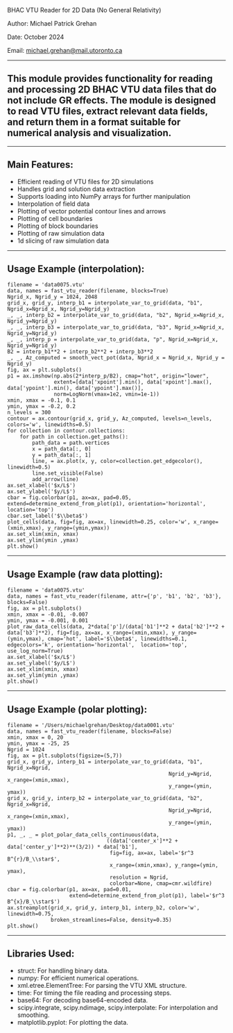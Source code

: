 BHAC VTU Reader for 2D Data (No General Relativity)

Author: Michael Patrick Grehan

Date: October 2024

Email: michael.grehan@mail.utoronto.ca

------------------------------------------------------------------------------------
This module provides functionality for reading and processing 2D BHAC VTU data files
that do not include GR effects. The module is designed to read 
VTU files, extract relevant data fields, and return them in a format suitable for 
numerical analysis and visualization.
------------------------------------------------------------------------------------


--------------
Main Features:
--------------
- Efficient reading of VTU files for 2D simulations
- Handles grid and solution data extraction
- Supports loading into NumPy arrays for further manipulation
- Interpolation of field data
- Plotting of vector potential contour lines and arrows
- Plotting of cell boundaries
- Plotting of block boundaries
- Plotting of raw simulation data
- 1d slicing of raw simulation data


--------------
Usage Example (interpolation):
--------------
```
filename = 'data0075.vtu'
data, names = fast_vtu_reader(filename, blocks=True)
Ngrid_x, Ngrid_y = 1024, 2048
grid_x, grid_y, interp_b1 = interpolate_var_to_grid(data, "b1", Ngrid_x=Ngrid_x, Ngrid_y=Ngrid_y)
_, _, interp_b2 = interpolate_var_to_grid(data, "b2", Ngrid_x=Ngrid_x, Ngrid_y=Ngrid_y)
_, _, interp_b3 = interpolate_var_to_grid(data, "b3", Ngrid_x=Ngrid_x, Ngrid_y=Ngrid_y)
_, _, interp_p = interpolate_var_to_grid(data, "p", Ngrid_x=Ngrid_x, Ngrid_y=Ngrid_y)
B2 = interp_b1**2 + interp_b2**2 + interp_b3**2
_, _, Az_computed = smooth_vect_pot(data, Ngrid_x = Ngrid_x, Ngrid_y = Ngrid_y)
fig, ax = plt.subplots()
p1 = ax.imshow(np.abs(2*interp_p/B2), cmap="hot", origin="lower",
               extent=[data['xpoint'].min(), data['xpoint'].max(), data['ypoint'].min(), data['ypoint'].max()],
               norm=LogNorm(vmax=1e2, vmin=1e-1))
xmin, xmax = -0.1, 0.1
ymin, ymax = -0.2, 0.2
n_levels = 300
contour = ax.contour(grid_x, grid_y, Az_computed, levels=n_levels, colors='w', linewidths=0.5)
for collection in contour.collections:
    for path in collection.get_paths():
        path_data = path.vertices
        x = path_data[:, 0]
        y = path_data[:, 1]
        line, = ax.plot(x, y, color=collection.get_edgecolor(), linewidth=0.5)
        line.set_visible(False)
        add_arrow(line)
ax.set_xlabel('$x/L$')
ax.set_ylabel('$y/L$')
cbar = fig.colorbar(p1, ax=ax, pad=0.05,  extend=determine_extend_from_plot(p1), orientation='horizontal',  location='top')
cbar.set_label('$\\beta$')
plot_cells(data, fig=fig, ax=ax, linewidth=0.25, color='w', x_range=(xmin,xmax), y_range=(ymin,ymax))
ax.set_xlim(xmin, xmax)
ax.set_ylim(ymin ,ymax)
plt.show()
```
--------------
Usage Example (raw data plotting):
--------------
```
filename = 'data0075.vtu'
data, names = fast_vtu_reader(filename, attr={'p', 'b1', 'b2', 'b3'}, blocks=False)
fig, ax = plt.subplots()
xmin, xmax = -0.01, -0.007
ymin, ymax = -0.001, 0.001
plot_raw_data_cells(data, 2*data['p']/(data['b1']**2 + data['b2']**2 + data['b3']**2), fig=fig, ax=ax, x_range=(xmin,xmax), y_range=(ymin,ymax), cmap='hot', label='$\\beta$', linewidths=0.1, edgecolors='k', orientation='horizontal',  location='top', use_log_norm=True)
ax.set_xlabel('$x/L$')
ax.set_ylabel('$y/L$')
ax.set_xlim(xmin, xmax)
ax.set_ylim(ymin ,ymax)
plt.show()
```


--------------
Usage Example (polar plotting):
--------------
```
filename = '/Users/michaelgrehan/Desktop/data0001.vtu'
data, names = fast_vtu_reader(filename, blocks=False)
xmin, xmax = 0, 20
ymin, ymax = -25, 25
Ngrid = 1024
fig, ax = plt.subplots(figsize=(5,7))
grid_x, grid_y, interp_b1 = interpolate_var_to_grid(data, "b1", Ngrid_x=Ngrid, 
                                                    Ngrid_y=Ngrid, x_range=(xmin,xmax), 
                                                    y_range=(ymin, ymax))
grid_x, grid_y, interp_b2 = interpolate_var_to_grid(data, "b2", Ngrid_x=Ngrid, 
                                                    Ngrid_y=Ngrid, x_range=(xmin,xmax), 
                                                    y_range=(ymin, ymax))
p1, _, _ = plot_polar_data_cells_continuous(data, 
                                ((data['center_x']**2 + data['center_y']**2)**(3/2)) * data['b1'], 
                                 fig=fig, ax=ax, label='$r^3 B^{r}/B_\\star$', 
                                 x_range=(xmin,xmax), y_range=(ymin, ymax), 
                                 resolution = Ngrid,
                                 colorbar=None, cmap=cmr.wildfire)
cbar = fig.colorbar(p1, ax=ax, pad=0.01,  
                    extend=determine_extend_from_plot(p1), label='$r^3 B^{x}/B_\\star$')
ax.streamplot(grid_x, grid_y, interp_b1, interp_b2, color='w', linewidth=0.75, 
              broken_streamlines=False, density=0.35)
plt.show()
```

--------------
Libraries Used:
--------------
- struct: For handling binary data.
- numpy: For efficient numerical operations.
- xml.etree.ElementTree: For parsing the VTU XML structure.
- time: For timing the file reading and processing steps.
- base64: For decoding base64-encoded data.
- scipy.integrate, scipy.ndimage, scipy.interpolate: For interpolation and smoothing.
- matplotlib.pyplot: For plotting the data.
